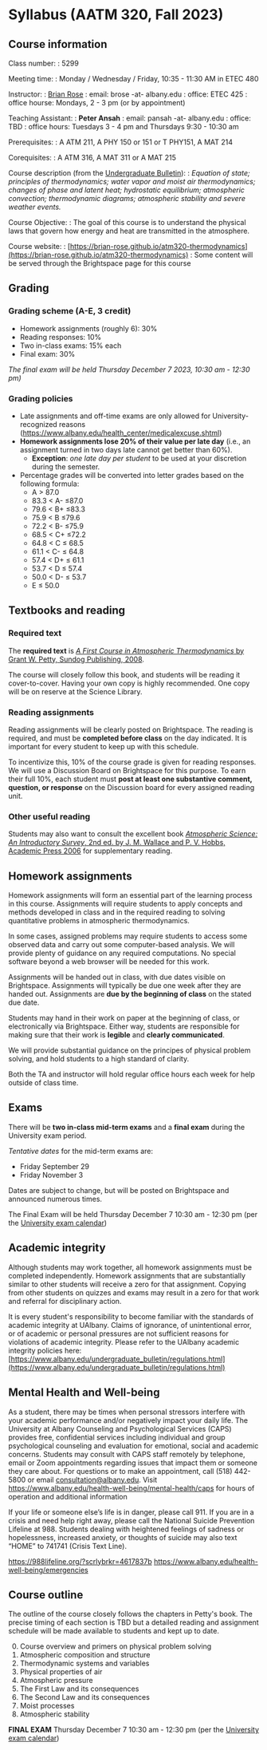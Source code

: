 # Syllabus (AATM 320, Fall 2023)

## Course information

Class number:
: 5299

Meeting time:
: Monday / Wednesday / Friday, 10:35 - 11:30 AM in ETEC 480

Instructor:
: [Brian Rose](https://www.atmos.albany.edu/facstaff/brose/)
: email: brose -at- albany.edu 
: office: ETEC 425
: office hourse: Mondays, 2 - 3 pm (or by appointment)

Teaching Assistant:
: **Peter Ansah**
: email: pansah -at- albany.edu
: office: TBD
: office hours: Tuesdays 3 - 4 pm and Thursdays 9:30 - 10:30 am

Prerequisites:
: A ATM 211, A PHY 150 or 151 or T PHY151, A MAT 214

Corequisites:
: A ATM 316, A MAT 311 or A MAT 215

Course description (from the [Undergraduate Bulletin](https://www.albany.edu/undergraduate_bulletin/a_atm.html)):
: _Equation of state; principles of thermodynamics; water vapor and moist air thermodynamics; changes of phase and latent heat; hydrostatic equilibrium; atmospheric convection; thermodynamic diagrams; atmospheric stability and severe weather events._

Course Objective:
: The goal of this course is to understand the physical laws that govern how energy and heat are transmitted in the atmosphere.

Course website:
: [https://brian-rose.github.io/atm320-thermodynamics](https://brian-rose.github.io/atm320-thermodynamics)
: Some content will be served through the Brightspace page for this course


## Grading 

### Grading scheme (A-E, 3 credit)
- Homework assignments (roughly 6): 30%
- Reading responses: 10%
- Two in-class exams: 15% each
- Final exam: 30%

_The final exam will be held Thursday December 7 2023, 10:30 am - 12:30 pm)_

### Grading policies

- Late assignments and off-time exams are only allowed for University-recognized reasons (<https://www.albany.edu/health_center/medicalexcuse.shtml>)
- **Homework assignments lose 20% of their value per late day** (i.e., an assignment turned in two days late cannot get better than 60%).
    - **Exception**: _one late day per student_ to be used at your discretion during the semester.
- Percentage grades will be converted into letter grades based on the following formula:
    - A > 87.0
    - 83.3 < A- ≤87.0
    - 79.6 < B+ ≤83.3
    - 75.9 < B ≤79.6
    - 72.2 < B- ≤75.9
    - 68.5 < C+ ≤72.2
    - 64.8 < C ≤ 68.5
    - 61.1 < C- ≤ 64.8
    - 57.4 < D+ ≤ 61.1
    - 53.7 < D ≤ 57.4
    - 50.0 < D- ≤ 53.7 
    - E ≤ 50.0 


## Textbooks and reading

### Required text

The **required text** is [_A First Course in Atmospheric Thermodynamics_ by Grant W. Petty, Sundog Publishing, 2008](https://sundogpublishingstore.myshopify.com/products/a-first-course-in-atmospheric-thermodynamics-g-w-petty).

The course will closely follow this book, and students will be reading it cover-to-cover. Having your own copy is highly recommended. One copy will be on reserve at the Science Library.

### Reading assignments

Reading assignments will be clearly posted on Brightspace. The reading is required, and must be **completed before class** on the day indicated. It is important for every student to keep up with this schedule.

To incentivize this, 10% of the course grade is given for reading responses. We will use a Discussion Board on Brightspace for this purpose. To earn their full 10%, each student must **post at least one substantive comment, question, or response** on the Discussion board for every assigned reading unit.


### Other useful reading

Students may also want to consult the excellent book [_Atmospheric Science: An Introductory Survey_, 2nd ed. by J. M. Wallace and P. V. Hobbs, Academic Press 2006](https://shop.elsevier.com/books/atmospheric-science/wallace/978-0-12-732951-2) for supplementary reading.

## Homework assignments

Homework assignments will form an essential part of the learning process in this course. Assignments will require students to apply concepts and methods developed in class and in the required reading to solving quantitative problems in atmospheric thermodynamics. 

In some cases, assigned problems may require students to access some observed data and carry out some computer-based analysis. We will provide plenty of guidance on any required computations. No special software beyond a web browser will be needed for this work.

Assignments will be handed out in class, with due dates visible on Brightspace. Assignments will typically be due one week after they are handed out. Assignments are **due by the beginning of class** on the stated due date.

Students may hand in their work on paper at the beginning of class, or electronically via Brightspace. Either way, students are responsible for making sure that their work is **legible** and **clearly communicated**.

We will provide substantial guidance on the principes of physical problem solving, and hold students to a high standard of clarity.

Both the TA and instructor will hold regular office hours each week for help outside of class time.


## Exams

There will be **two in-class mid-term exams** and a **final exam** during the University exam period. 

_Tentative dates_ for the mid-term exams are:
- Friday September 29
- Friday November 3

Dates are subject to change, but will be posted on Brightspace and announced numerous times. 

The Final Exam will be held Thursday December 7 10:30 am - 12:30 pm (per the [University exam calendar](https://livealbany.sharepoint.com/sites/web_registrar/Shared%20Documents/Forms/AllItems.aspx?id=%2Fsites%2Fweb%5Fregistrar%2FShared%20Documents%2FFinal%20Exams%2FFall%202023%20Final%20Exam%20Schedule%20for%20Web%2Epdf&parent=%2Fsites%2Fweb%5Fregistrar%2FShared%20Documents%2FFinal%20Exams&p=true&ga=1))


## Academic integrity

Although students may work together, all homework assignments must be completed independently. Homework assignments that are substantially similar to other students will receive a zero for that assignment. Copying from other students on quizzes and exams may result in a zero for that work and referral for disciplinary action.

It is every student's responsibility to become familiar with the standards of academic integrity at UAlbany. Claims of ignorance, of unintentional error, or of academic or personal pressures are not sufficient reasons for violations of academic integrity. Please refer to the UAlbany academic integrity policies here: [https://www.albany.edu/undergraduate_bulletin/regulations.html](https://www.albany.edu/undergraduate_bulletin/regulations.html)


## Mental Health and Well-being

As a student, there may be times when personal stressors interfere with your academic performance and/or negatively impact your daily life. The University at Albany Counseling and Psychological Services (CAPS) provides free, confidential services including individual and group psychological counseling and evaluation for emotional, social and academic concerns. Students may consult with CAPS staff remotely by telephone, email or Zoom appointments regarding issues that impact them or someone they care about.  For questions or to make an appointment, call (518) 442-5800 or email consultation@albany.edu.  Visit <https://www.albany.edu/health-well-being/mental-health/caps> for hours of operation and additional information
 
If your life or someone else’s life is in danger, please call 911. If you are in a crisis and need help right away, please call the National Suicide Prevention Lifeline at 988.
Students dealing with heightened feelings of sadness or hopelessness, increased anxiety, or thoughts of suicide may also text “HOME” to 741741 (Crisis Text Line).
 
<https://988lifeline.org/?scrlybrkr=4617837b>
<https://www.albany.edu/health-well-being/emergencies>


## Course outline

The outline of the course closely follows the chapters in Petty's book. The precise timing of each section is TBD but a detailed reading and assignment schedule will be made available to students and kept up to date.

0. Course overview and primers on physical problem solving
1. Atmospheric composition and structure 
2. Thermodynamic systems and variables
3. Physical properties of air 
4. Atmospheric pressure 
5. The First Law and its consequences 
6. The Second Law and its consequences
7. Moist processes 
8. Atmospheric stability 

**FINAL EXAM** Thursday December 7 10:30 am - 12:30 pm (per the [University exam calendar](https://livealbany.sharepoint.com/sites/web_registrar/Shared%20Documents/Forms/AllItems.aspx?id=%2Fsites%2Fweb%5Fregistrar%2FShared%20Documents%2FFinal%20Exams%2FFall%202023%20Final%20Exam%20Schedule%20for%20Web%2Epdf&parent=%2Fsites%2Fweb%5Fregistrar%2FShared%20Documents%2FFinal%20Exams&p=true&ga=1))


